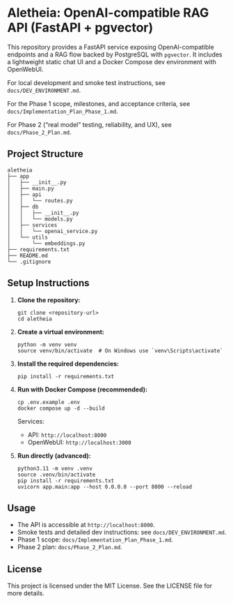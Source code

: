 # Aletheia: OpenAI-compatible RAG API (FastAPI + pgvector)

This repository provides a FastAPI service exposing OpenAI-compatible endpoints and a RAG flow backed by PostgreSQL with `pgvector`. It includes a lightweight static chat UI and a Docker Compose dev environment with OpenWebUI.

For local development and smoke test instructions, see `docs/DEV_ENVIRONMENT.md`.

For the Phase 1 scope, milestones, and acceptance criteria, see `docs/Implementation_Plan_Phase_1.md`.

For Phase 2 (“real model” testing, reliability, and UX), see `docs/Phase_2_Plan.md`.

## Project Structure

```
aletheia
├── app
│   ├── __init__.py
│   ├── main.py
│   ├── api
│   │   └── routes.py
│   ├── db
│   │   ├── __init__.py
│   │   └── models.py
│   ├── services
│   │   └── openai_service.py
│   └── utils
│       └── embeddings.py
├── requirements.txt
├── README.md
└── .gitignore
```

## Setup Instructions

1. **Clone the repository:**
   ```
   git clone <repository-url>
   cd aletheia
   ```

2. **Create a virtual environment:**
   ```
   python -m venv venv
   source venv/bin/activate  # On Windows use `venv\Scripts\activate`
   ```

3. **Install the required dependencies:**
   ```
   pip install -r requirements.txt
   ```

4. **Run with Docker Compose (recommended):**
   ```
   cp .env.example .env
   docker compose up -d --build
   ```

   Services:
   - API: `http://localhost:8000`
   - OpenWebUI: `http://localhost:3000`

5. **Run directly (advanced):**
   ```
   python3.11 -m venv .venv
   source .venv/bin/activate
   pip install -r requirements.txt
   uvicorn app.main:app --host 0.0.0.0 --port 8000 --reload
   ```

## Usage

- The API is accessible at `http://localhost:8000`.
- Smoke tests and detailed dev instructions: see `docs/DEV_ENVIRONMENT.md`.
- Phase 1 scope: `docs/Implementation_Plan_Phase_1.md`.
- Phase 2 plan: `docs/Phase_2_Plan.md`.

## License

This project is licensed under the MIT License. See the LICENSE file for more details.